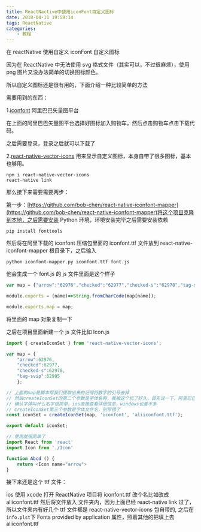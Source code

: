 ```yaml
---
title: ReactNactive中使用iconFont自定义图标
date: 2018-04-11 19:59:14
tags: ReactNative
categories: 
	- 教程
---
```


在 reactNative 使用自定义 iconFont 自定义图标

<!-- more -->

因为在 ReactNative 中无法使用 svg 格式文件（其实可以，不过很麻烦），使用 png 图片又没办法简单的切换图标颜色。

所以自定义图标还是很有用的，下面介绍一种比较简单的方法

需要用到的东西：

1.[iconfont](http://iconfont.cn/) 阿里巴巴矢量图平台

在上面的阿里巴巴矢量图平台选择好图标加入购物车，然后点击购物车点击下载代码。

之后需要登录，登录之后就可以下载了

2.[react-native-vector-icons](https://github.com/oblador/react-native-vector-icons) 用来显示自定义图标，本身自带了很多图标，基本也够用。

    npm i react-native-vector-icons
    react-native link



那么接下来需要需要两步：

第一步：[https://github.com/bob-chen/react-native-iconfont-mapper](https://github.com/bob-chen/react-native-iconfont-mapper)将这个项目克隆到本地，之后需要安装 Python 环境，环境安装完毕之后需要安装依赖

    pip install fonttools

然后将在阿里下载的 iconfont 压缩包里面的 iconfont.ttf 文件放到 react-native-iconfont-mapper 根目录下，之后输入

    python iconfont-mapper.py iconfont.ttf font.js

他会生成一个 font.js 的 js 文件里面是这个样子

```JavaScript
var map = {"arrow":"62976","checked":"62977","checked-s":"62978","tag-svip":"62995"};

module.exports = (name)=>String.fromCharCode(map[name]);

module.exports.map = map;
```

将里面的 map 对象复制一下

之后在项目里面新建一个 js 文件比如 Icon.js

```JavaScript
import { createIconSet } from 'react-native-vector-icons';

var map = {
    "arrow":62976,
    "checked":62977,
    "checked-s":62978,
    "tag-svip":62995
    };

// 上面的map是脚本帮我们提取出来的记得将数字的引号去掉
// 然后createIconSet的第二个参数是字体名称，我被这个坑了好久，首先说一下，阿里巴巴下载来的字体名称叫做'iconfont'
// 确认字体叫什么名字很简单，ios直接查看详细信息，windows也差不多
// createIconSet第三个参数是字体文件名，别写错了
const iconSet = createIconSet(map, 'iconfont', 'aliiconfont.ttf');

export default iconSet;

// 使用就很简单了
import React from 'react'
import Icon from './Icon'

function Abcd () {
    return <Icon name="arrow">
}


```

接下来还是这个 ttf 文件：

ios 使用 xcode 打开 ReactNative 项目将 iconfont.ttf 改个名比如改成 aliiconfont.ttf 然后将文件放入 文件夹内，因为上面已经 react-native link 过了，所以文件夹内有好几个 ttf 文件都是 react-native-vector-icons 包自带的,
之后在`info.plst`下 Fonts provided by application 属性，照着其他的把填上去 aliiconfont.ttf
